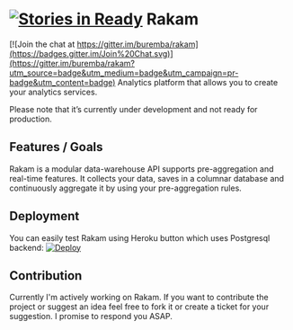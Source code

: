 [![Stories in Ready](https://badge.waffle.io/buremba/rakam.png?label=ready&title=Ready)](https://waffle.io/buremba/rakam)
Rakam
=======

[![Join the chat at https://gitter.im/buremba/rakam](https://badges.gitter.im/Join%20Chat.svg)](https://gitter.im/buremba/rakam?utm_source=badge&utm_medium=badge&utm_campaign=pr-badge&utm_content=badge)
Analytics platform that allows you to create your analytics services.

Please note that it’s currently under development and not ready for production.

Features / Goals
------------
Rakam is a modular data-warehouse API supports pre-aggregation and real-time features.
It collects your data, saves in a columnar database and continuously aggregate it by using your pre-aggregation rules.

Deployment
------------
You can easily test Rakam using Heroku button which uses Postgresql backend: [![Deploy](https://www.herokucdn.com/deploy/button.png)](https://heroku.com/deploy)

Contribution
------------
Currently I'm actively working on Rakam. If you want to contribute the project or suggest an idea feel free to fork it or create a ticket for your suggestion. I promise to respond you ASAP.
